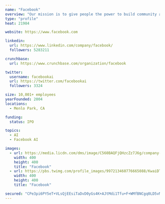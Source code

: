 ```yaml
---
name: "Facebook"
overview: "Our mission is to give people the power to build community and bring the world closer together."
type: "profile"
heat: 21984

website: https://www.facebook.com

linkedin:
  url: https://www.linkedin.com/company/facebook/
  followers: 5283211

crunchbase:
  url: https://www.crunchbase.com/organization/facebook

twitter:
  username: facebookai
  url: https://twitter.com/facebookai
  followers: 3324

size: 10,001+ employees
yearFounded: 2004
locations:
  - Menlo Park, CA

funding:
  status: IPO

topics:
  - AI
  - Facebook AI

images:
  - url: https://media.licdn.com/dms/image/C560BAQFjQHzcZz7J6g/company-logo_400_400/0?e=1582156800&v=beta&t=Zj-6uk4qiDKxOuOyS7SHjpEy5Va5Y8dY_i0qtzvQQF4
    width: 400
    height: 400
    title: "Facebook"
  - url: https://pbs.twimg.com/profile_images/997213460776665088/KwaiDTTw_400x400.jpg
    width: 400
    height: 400
    title: "Facebook"

secured: "CPe3pi6PY5eT+VLsQjEEsiTaDvD0yGs4K+AJtMdi1Tfu+F+WMfBNCgq0LD5vMn3rUHgmDRnQPtV3/Qra/zx0elqvVgc2E5clVATibaDbHd4s1YxSGMbs89YQ45fs5Iu57WtT3yvt5Wl5PhcJdPq6HTy0BcqnFlZa8QcjBp1Pt2hkEr1I0zz3RMLWefeL8mlt042hjq3svp9J1OFoVklQ20RpFhIhO2XKWZ82sSkkHr9jcI4oLn/Rs3we6t0QTGgZXzl+bstLCc2hK//Y/As1ncxoCCJI46TaDU+NGqltKoKsoVffZTrbECmQ41mr8WBc;JvyRTkjkxRzlaZHitcr3oQ=="
---
```


